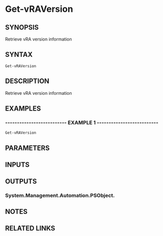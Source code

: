 # Get-vRAVersion

## SYNOPSIS
Retrieve vRA version information

## SYNTAX

```
Get-vRAVersion
```

## DESCRIPTION
Retrieve vRA version information

## EXAMPLES

### -------------------------- EXAMPLE 1 --------------------------
```
Get-vRAVersion
```

## PARAMETERS

## INPUTS

## OUTPUTS

### System.Management.Automation.PSObject.

## NOTES

## RELATED LINKS

